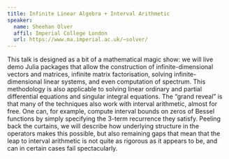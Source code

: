 ```yaml
---
title: Infinite Linear Algebra + Interval Arithmetic
speaker:
  name: Sheehan Olver
  affil: Imperial College London
  url: https://www.ma.imperial.ac.uk/~solver/
---
```


This talk is designed as a bit of a mathematical magic show: we will live demo Julia packages that allow the construction of infinite-dimensional vectors and matrices, infinite matrix factorisation, solving infinite-dimensional linear systems, and even computation of spectrum. This methodology is also applicable to solving linear ordinary and partial differential equations and singular integral equations. The “grand reveal” is that many of the techniques also work with interval arithmetic, almost for free. One can, for example, compute interval bounds on zeros of Bessel functions by simply specifying the 3-term recurrence they satisfy. Peeling back the curtains, we will describe how underlying structure in the operators makes this possible, but also remaining gaps that mean that the leap to interval arithmetic is not quite as rigorous as it appears to be, and can in certain cases fail spectacularly.
